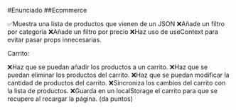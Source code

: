 #Enunciado
##Ecommerce

✅Muestra una lista de productos que vienen de un JSON
❌Añade un filtro por categoría
❌Añade un filtro por precio
❌Haz uso de useContext para evitar pasar props innecesarias.

Carrito:

❌Haz que se puedan añadir los productos a un carrito.
❌Haz que se puedan eliminar los productos del carrito.
❌Haz que se puedan modificar la cantidad de productos del carrito.
❌Sincroniza los cambios del carrito con la lista de productos.
❌Guarda en un localStorage el carrito para que se recupere al recargar la página. (da puntos)